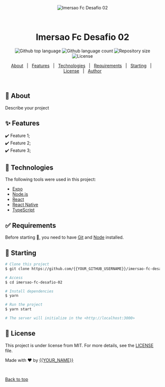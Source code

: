 <div align="center" id="top"> 
  <img src="./.github/app.gif" alt="Imersao Fc Desafio 02" />

  &#xa0;

  <!-- <a href="https://imersaofcdesafio02.netlify.app">Demo</a> -->
</div>

<h1 align="center">Imersao Fc Desafio 02</h1>

<p align="center">
  <img alt="Github top language" src="https://img.shields.io/github/languages/top/{{YOUR_GITHUB_USERNAME}}/imersao-fc-desafio-02?color=56BEB8">

  <img alt="Github language count" src="https://img.shields.io/github/languages/count/{{YOUR_GITHUB_USERNAME}}/imersao-fc-desafio-02?color=56BEB8">

  <img alt="Repository size" src="https://img.shields.io/github/repo-size/{{YOUR_GITHUB_USERNAME}}/imersao-fc-desafio-02?color=56BEB8">

  <img alt="License" src="https://img.shields.io/github/license/{{YOUR_GITHUB_USERNAME}}/imersao-fc-desafio-02?color=56BEB8">

  <!-- <img alt="Github issues" src="https://img.shields.io/github/issues/{{YOUR_GITHUB_USERNAME}}/imersao-fc-desafio-02?color=56BEB8" /> -->

  <!-- <img alt="Github forks" src="https://img.shields.io/github/forks/{{YOUR_GITHUB_USERNAME}}/imersao-fc-desafio-02?color=56BEB8" /> -->

  <!-- <img alt="Github stars" src="https://img.shields.io/github/stars/{{YOUR_GITHUB_USERNAME}}/imersao-fc-desafio-02?color=56BEB8" /> -->
</p>

<!-- Status -->

<!-- <h4 align="center"> 
	🚧  Imersao Fc Desafio 02 🚀 Under construction...  🚧
</h4> 

<hr> -->

<p align="center">
  <a href="#dart-about">About</a> &#xa0; | &#xa0; 
  <a href="#sparkles-features">Features</a> &#xa0; | &#xa0;
  <a href="#rocket-technologies">Technologies</a> &#xa0; | &#xa0;
  <a href="#white_check_mark-requirements">Requirements</a> &#xa0; | &#xa0;
  <a href="#checkered_flag-starting">Starting</a> &#xa0; | &#xa0;
  <a href="#memo-license">License</a> &#xa0; | &#xa0;
  <a href="https://github.com/{{YOUR_GITHUB_USERNAME}}" target="_blank">Author</a>
</p>

<br>

## :dart: About ##

Describe your project

## :sparkles: Features ##

:heavy_check_mark: Feature 1;\
:heavy_check_mark: Feature 2;\
:heavy_check_mark: Feature 3;

## :rocket: Technologies ##

The following tools were used in this project:

- [Expo](https://expo.io/)
- [Node.js](https://nodejs.org/en/)
- [React](https://pt-br.reactjs.org/)
- [React Native](https://reactnative.dev/)
- [TypeScript](https://www.typescriptlang.org/)

## :white_check_mark: Requirements ##

Before starting :checkered_flag:, you need to have [Git](https://git-scm.com) and [Node](https://nodejs.org/en/) installed.

## :checkered_flag: Starting ##

```bash
# Clone this project
$ git clone https://github.com/{{YOUR_GITHUB_USERNAME}}/imersao-fc-desafio-02

# Access
$ cd imersao-fc-desafio-02

# Install dependencies
$ yarn

# Run the project
$ yarn start

# The server will initialize in the <http://localhost:3000>
```

## :memo: License ##

This project is under license from MIT. For more details, see the [LICENSE](LICENSE.md) file.


Made with :heart: by <a href="https://github.com/{{YOUR_GITHUB_USERNAME}}" target="_blank">{{YOUR_NAME}}</a>

&#xa0;

<a href="#top">Back to top</a>
